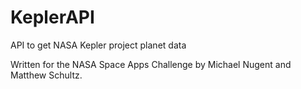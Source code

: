 KeplerAPI
=========

API to get NASA Kepler project planet data

Written for the NASA Space Apps Challenge by Michael Nugent and Matthew Schultz.

